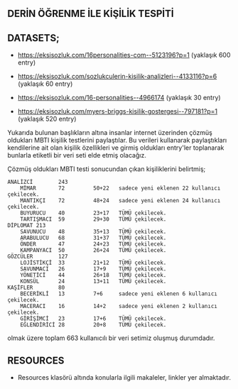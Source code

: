## DERİN ÖĞRENME İLE KİŞİLİK TESPİTİ


## DATASETS;
- https://eksisozluk.com/16personalities-com--5123196?p=1 (yaklaşık 600 entry) 

- https://eksisozluk.com/sozlukculerin-kisilik-analizleri--4133116?p=6  (yaklaşık 60 entry)

- https://eksisozluk.com/16-personalities--4966174  (yaklaşık 30 entry)

- https://eksisozluk.com/myers-briggs-kisilik-gostergesi--797181?p=1  (yaklaşık 520 entry)

Yukarıda bulunan başlıkların altına insanlar internet üzerinden çözmüş oldukları MBTI kişilik testlerini paylaştılar. 
Bu verileri kullanarak paylaştıkları kendilerine ait olan kişilik özellikleri ve girmiş oldukları entry'ler toplanarak bunlarla etiketli bir veri seti elde etmiş olacağız.

Çözmüş oldukları MBTI testi sonucundan çıkan kişiliklerini belirtmiş;

    ANALİZCİ        243
        MİMAR       72         50+22   sadece yeni eklenen 22 kullanıcı çekilecek.
        MANTIKÇI    72         48+24   sadece yeni eklenen 24 kullanıcı çekilecek.
        BUYURUCU    40         23+17   TÜMÜ çekilecek.
        TARTIŞMACI  59         29+30   TÜMÜ çekilecek.
    DİPLOMAT 213    
        SAVUNUCU    48         35+13   TÜMÜ çekilecek.
        ARABULUCU   68         31+37   TÜMÜ çekilecek.
        ÖNDER       47         24+23   TÜMÜ çekilecek.
        KAMPANYACI  50         26+24   TÜMÜ çekilecek.
    GÖZCÜLER        127
        LOJİSTİKÇİ  33         21+12   TÜMÜ çekilecek.
        SAVUNMACI   26         17+9    TÜMÜ çekilecek.
        YÖNETİCİ    44         26+18   TÜMÜ çekilecek.
        KONSÜL      24         13+11   TÜMÜ çekilecek.
    KAŞİFLER        80
        BECERİKLİ   13         7+6     sadece yeni eklenen 6 kullanıcı çekilecek.
        MACERACI    16         14+2    sadece yeni eklenen 2 kullanıcı çekilecek.
        GİRİŞİMCİ   23         17+6    TÜMÜ çekilecek.
        EĞLENDİRİCİ 28         20+8    TÜMÜ çekilecek.

olmak üzere toplam 663 kullanıcılı bir veri setimiz oluşmuş durumdadır.

## RESOURCES

- Resources klasörü altında konularla ilgili makaleler, linkler yer almaktadır.
